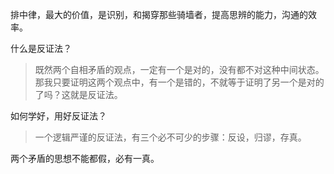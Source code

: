 排中律，最大的价值，是识别，和揭穿那些骑墙者，提高思辨的能力，沟通的效率。

什么是反证法？

> 既然两个自相矛盾的观点，一定有一个是对的，没有都不对这种中间状态。那我只要证明这两个观点中，有一个是错的，不就等于证明了另一个是对的了吗？这就是反证法。

如何学好，用好反证法？
> 一个逻辑严谨的反证法，有三个必不可少的步骤：反设，归谬，存真。

两个矛盾的思想不能都假，必有一真。



